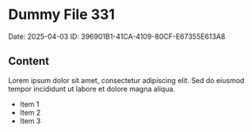 # Dummy File 331

Date: 2025-04-03
ID: 396901B1-41CA-4109-80CF-E67355E613A8

## Content

Lorem ipsum dolor sit amet, consectetur adipiscing elit.
Sed do eiusmod tempor incididunt ut labore et dolore magna aliqua.

* Item 1
* Item 2
* Item 3

